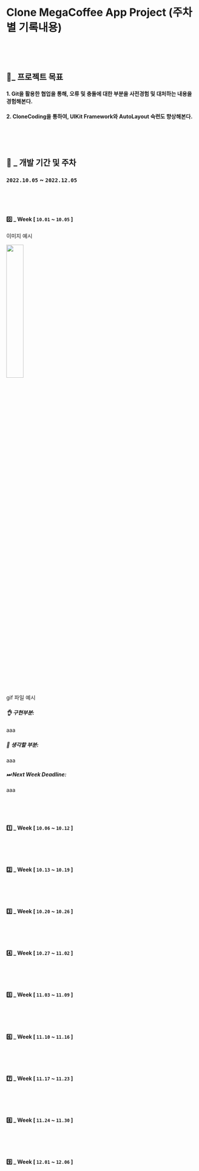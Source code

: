 # Clone MegaCoffee App Project (주차별 기록내용)
&nbsp;


</br>

## 🤝_ 프로젝트 목표
#### 1. Git을 활용한 협업을 통해, 오류 및 충돌에 대한 부분을 사전경험 및 대처하는 내용을 경험해본다.
#### 2. CloneCoding을 통하여, UIKit Framework와 AutoLayout 숙련도 향상해본다.

&nbsp;

</br>

## 🎯 _ 개발 기간 및 주차
### `2022.10.05` ~ `2022.12.05`
&nbsp;

</br>

#### 0️⃣  _ Week [ `10.01` ~ `10.05` ]


이미지 예시 


<img src = "https://user-images.githubusercontent.com/114051946/209081730-d48682f0-d6a5-44dc-90af-8fae467f9171.jpg" width="30%" height="30%">


gif 파일 예시




##### 👌 구현부분:
aaa
##### 🤔 생각할 부분:
aaa
##### ⏭ Next Week Deadline:
aaa

&nbsp;


</br>

#### 1️⃣  _ Week [ `10.06` ~ `10.12` ]

&nbsp;

</br>

#### 2️⃣  _ Week [ `10.13` ~ `10.19` ]

&nbsp;

</br>

#### 3️⃣  _ Week [ `10.20` ~ `10.26` ]

&nbsp;

</br>

#### 4️⃣  _ Week [ `10.27` ~ `11.02` ]

&nbsp;

</br>

#### 5️⃣  _ Week [ `11.03` ~ `11.09` ]

&nbsp;

</br>


#### 6️⃣  _ Week [ `11.10` ~ `11.16` ]

&nbsp;

</br>

#### 7️⃣  _ Week [ `11.17` ~ `11.23` ]

&nbsp;

</br>

#### 8️⃣  _ Week [ `11.24` ~ `11.30` ]

&nbsp;

</br>

#### 9️⃣  _ Week [ `12.01` ~ `12.06` ]

&nbsp;

</br>


</br>
